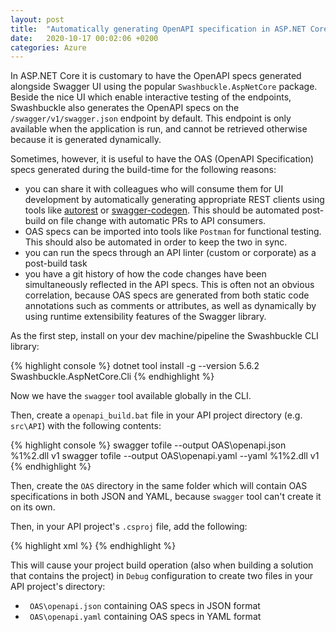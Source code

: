 ```yaml
---
layout: post
title:  "Automatically generating OpenAPI specification in ASP.NET Core"
date:   2020-10-17 00:02:06 +0200
categories: Azure
---
```


In ASP.NET Core it is customary to have the OpenAPI specs generated alongside Swagger UI using the popular `Swashbuckle.AspNetCore` package. Beside the nice UI which enable interactive testing of the endpoints, Swashbuckle also generates the OpenAPI specs on the `/swagger/v1/swagger.json` endpoint by default. This endpoint is only available when the application is run, and cannot be retrieved otherwise because it is generated dynamically.

Sometimes, however, it is useful to have the OAS (OpenAPI Specification) specs generated during the build-time for the following reasons:
* you can share it with colleagues who will consume them for UI development by automatically generating appropriate REST clients using tools like [autorest](https://github.com/Azure/autorest) or [swagger-codegen](https://swagger.io/tools/swagger-codegen/). This should be automated post-build on file change with automatic PRs to API consumers.
* OAS specs can be imported into tools like `Postman` for functional testing. This should also be automated in order to keep the two in sync.
* you can run the specs through an API linter (custom or corporate) as a post-build task
* you have a git history of how the code changes have been simultaneously reflected in the API specs. This is often not an obvious correlation, because OAS specs are generated from both static code annotations such as comments or attributes, as well as dynamically by using runtime extensibility features of the Swagger library.

As the first step, install on your dev machine/pipeline the Swashbuckle CLI library:

{% highlight console %}
dotnet tool install -g --version 5.6.2 Swashbuckle.AspNetCore.Cli
{% endhighlight %}

Now we have the `swagger` tool available globally in the CLI.

Then, create a `openapi_build.bat` file in your API project directory (e.g. `src\API`) with the following contents:

{% highlight console %}
swagger tofile --output OAS\openapi.json %1\%2.dll v1
swagger tofile --output OAS\openapi.yaml --yaml %1\%2.dll v1
{% endhighlight %}

Then, create the `OAS` directory in the same folder which will contain OAS specifications in both JSON and YAML, because `swagger` tool can't create it on its own.

Then, in your API project's `.csproj` file, add the following:

{% highlight xml %}
<Target Name="OASTarget" AfterTarget="Build" Condition="$(Configuration)=='Debug'">
	<Exec Command="openapi_build.bat $(OutputPath) $(AssemblyName)"/>
</Target>
{% endhighlight %}

This will cause your project build operation (also when building a solution that contains the project) in `Debug` configuration to create two files in your API project's directory:
* ` OAS\openapi.json` containing OAS specs in JSON format
* ` OAS\openapi.yaml` containing OAS specs in YAML format